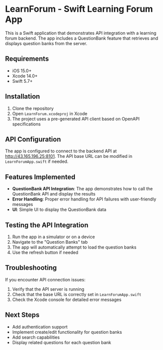 # LearnForum - Swift Learning Forum App

This is a Swift application that demonstrates API integration with a learning forum backend. The app includes a QuestionBank feature that retrieves and displays question banks from the server.

## Requirements

- iOS 15.0+
- Xcode 14.0+
- Swift 5.7+

## Installation

1. Clone the repository
2. Open `LearnForum.xcodeproj` in Xcode
3. The project uses a pre-generated API client based on OpenAPI specifications

## API Configuration

The app is configured to connect to the backend API at http://43.165.196.25:8101. The API base URL can be modified in `LearnForumApp.swift` if needed.

## Features Implemented

- **QuestionBank API Integration**: The app demonstrates how to call the QuestionBank API and display the results
- **Error Handling**: Proper error handling for API failures with user-friendly messages
- **UI**: Simple UI to display the QuestionBank data

## Testing the API Integration

1. Run the app in a simulator or on a device
2. Navigate to the "Question Banks" tab
3. The app will automatically attempt to load the question banks
4. Use the refresh button if needed

## Troubleshooting

If you encounter API connection issues:

1. Verify that the API server is running
2. Check that the base URL is correctly set in `LearnForumApp.swift`
3. Check the Xcode console for detailed error messages

## Next Steps

- Add authentication support
- Implement create/edit functionality for question banks
- Add search capabilities
- Display related questions for each question bank 